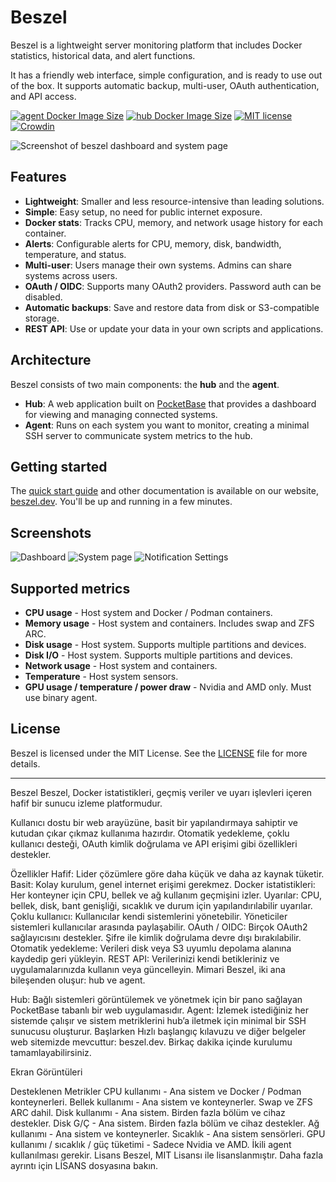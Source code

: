 # Beszel

Beszel is a lightweight server monitoring platform that includes Docker statistics, historical data, and alert functions.

It has a friendly web interface, simple configuration, and is ready to use out of the box. It supports automatic backup, multi-user, OAuth authentication, and API access.

[![agent Docker Image Size](https://img.shields.io/docker/image-size/henrygd/beszel-agent/0.4.0?logo=docker&label=agent%20image%20size)](https://hub.docker.com/r/henrygd/beszel-agent)
[![hub Docker Image Size](https://img.shields.io/docker/image-size/henrygd/beszel/0.4.0?logo=docker&label=hub%20image%20size)](https://hub.docker.com/r/henrygd/beszel)
[![MIT license](https://img.shields.io/github/license/henrygd/beszel?color=%239944ee)](https://github.com/henrygd/beszel/blob/main/LICENSE)
[![Crowdin](https://badges.crowdin.net/beszel/localized.svg)](https://crowdin.com/project/beszel)

![Screenshot of beszel dashboard and system page](https://henrygd-assets.b-cdn.net/beszel/screenshot-new.png)

## Features

- **Lightweight**: Smaller and less resource-intensive than leading solutions.
- **Simple**: Easy setup, no need for public internet exposure.
- **Docker stats**: Tracks CPU, memory, and network usage history for each container.
- **Alerts**: Configurable alerts for CPU, memory, disk, bandwidth, temperature, and status.
- **Multi-user**: Users manage their own systems. Admins can share systems across users.
- **OAuth / OIDC**: Supports many OAuth2 providers. Password auth can be disabled.
- **Automatic backups**: Save and restore data from disk or S3-compatible storage.
- **REST API**: Use or update your data in your own scripts and applications.

## Architecture

Beszel consists of two main components: the **hub** and the **agent**.

- **Hub**: A web application built on [PocketBase](https://pocketbase.io/) that provides a dashboard for viewing and managing connected systems.
- **Agent**: Runs on each system you want to monitor, creating a minimal SSH server to communicate system metrics to the hub.

## Getting started

The [quick start guide](https://beszel.dev/guide/getting-started) and other documentation is available on our website, [beszel.dev](https://beszel.dev). You'll be up and running in a few minutes.

## Screenshots

![Dashboard](https://beszel.dev/image/dashboard.png)
![System page](https://beszel.dev/image/system-full.png)
![Notification Settings](https://beszel.dev/image/settings-notifications.png)

## Supported metrics

- **CPU usage** - Host system and Docker / Podman containers.
- **Memory usage** - Host system and containers. Includes swap and ZFS ARC.
- **Disk usage** - Host system. Supports multiple partitions and devices.
- **Disk I/O** - Host system. Supports multiple partitions and devices.
- **Network usage** - Host system and containers.
- **Temperature** - Host system sensors.
- **GPU usage / temperature / power draw** - Nvidia and AMD only. Must use binary agent.

## License

Beszel is licensed under the MIT License. See the [LICENSE](LICENSE) file for more details.







----------------------------------------------------------------------------------------------------------------------------------------------------------------------------------------------------------------








Beszel
Beszel, Docker istatistikleri, geçmiş veriler ve uyarı işlevleri içeren hafif bir sunucu izleme platformudur.

Kullanıcı dostu bir web arayüzüne, basit bir yapılandırmaya sahiptir ve kutudan çıkar çıkmaz kullanıma hazırdır. Otomatik yedekleme, çoklu kullanıcı desteği, OAuth kimlik doğrulama ve API erişimi gibi özellikleri destekler.








Özellikler
Hafif: Lider çözümlere göre daha küçük ve daha az kaynak tüketir.
Basit: Kolay kurulum, genel internet erişimi gerekmez.
Docker istatistikleri: Her konteyner için CPU, bellek ve ağ kullanım geçmişini izler.
Uyarılar: CPU, bellek, disk, bant genişliği, sıcaklık ve durum için yapılandırılabilir uyarılar.
Çoklu kullanıcı: Kullanıcılar kendi sistemlerini yönetebilir. Yöneticiler sistemleri kullanıcılar arasında paylaşabilir.
OAuth / OIDC: Birçok OAuth2 sağlayıcısını destekler. Şifre ile kimlik doğrulama devre dışı bırakılabilir.
Otomatik yedekleme: Verileri disk veya S3 uyumlu depolama alanına kaydedip geri yükleyin.
REST API: Verilerinizi kendi betikleriniz ve uygulamalarınızda kullanın veya güncelleyin.
Mimari
Beszel, iki ana bileşenden oluşur: hub ve agent.

Hub: Bağlı sistemleri görüntülemek ve yönetmek için bir pano sağlayan PocketBase tabanlı bir web uygulamasıdır.
Agent: İzlemek istediğiniz her sistemde çalışır ve sistem metriklerini hub’a iletmek için minimal bir SSH sunucusu oluşturur.
Başlarken
Hızlı başlangıç kılavuzu ve diğer belgeler web sitemizde mevcuttur: beszel.dev. Birkaç dakika içinde kurulumu tamamlayabilirsiniz.

Ekran Görüntüleri




Desteklenen Metrikler
CPU kullanımı - Ana sistem ve Docker / Podman konteynerleri.
Bellek kullanımı - Ana sistem ve konteynerler. Swap ve ZFS ARC dahil.
Disk kullanımı - Ana sistem. Birden fazla bölüm ve cihaz destekler.
Disk G/Ç - Ana sistem. Birden fazla bölüm ve cihaz destekler.
Ağ kullanımı - Ana sistem ve konteynerler.
Sıcaklık - Ana sistem sensörleri.
GPU kullanımı / sıcaklık / güç tüketimi - Sadece Nvidia ve AMD. İkili agent kullanılması gerekir.
Lisans
Beszel, MIT Lisansı ile lisanslanmıştır. Daha fazla ayrıntı için LİSANS dosyasına bakın.
